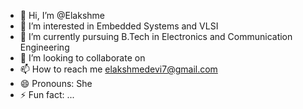 - 👋 Hi, I’m @Elakshme
- 👀 I’m interested in Embedded Systems and VLSI
- 🌱 I’m currently pursuing B.Tech in Electronics and Communication Engineering
- 💞️ I’m looking to collaborate on 
- 📫 How to reach me elakshmedevi7@gmail.com
- 😄 Pronouns: She
- ⚡ Fun fact: ...

<!---
Elakshme/Elakshme is a ✨ special ✨ repository because its `README.md` (this file) appears on your GitHub profile.
You can click the Preview link to take a look at your changes.
--->
